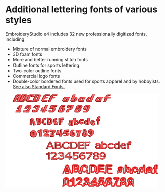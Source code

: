 # Additional lettering fonts of various styles

EmbroideryStudio e4 includes 32 new professionally digitized fonts, including:

- Mixture of normal embroidery fonts
- 3D foam fonts
- More and better running stitch fonts
- Outline fonts for sports lettering
- Two-color outline fonts
- Commercial logo fonts
- Double-color bordered fonts used for sports apparel and by hobbyists. [See also Standard Fonts.](../../Management/sample_fonts/Standard_Fonts)

![rn_-_update-000047.png](assets/rn_-_update-000047.png)
